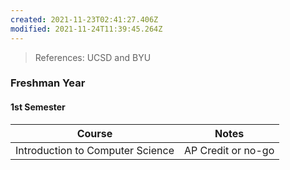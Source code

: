 ```yaml
---
created: 2021-11-23T02:41:27.406Z
modified: 2021-11-24T11:39:45.264Z
---
```

> References: UCSD and BYU

### Freshman Year
#### 1st Semester
|   Course|   Notes|
| ------- | ------- |
|    Introduction to Computer Science|   AP Credit or no-go|


